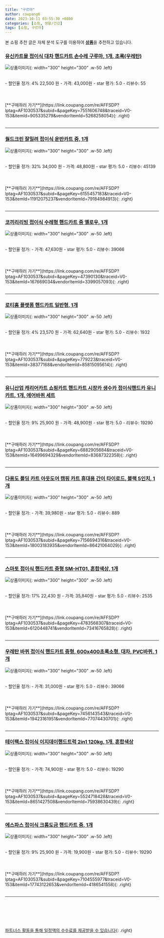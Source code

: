 ```yaml
---
title: "구르마"
author: coupang6
date: 2023-10-11 03:55:39 +0800
categories: [쇼핑, 생활/건강]
tags: [쇼핑, 구르마]
---
```


본 쇼핑 추천 글은 자체 분석 도구를 이용하여 [**상품**](https://link.coupang.com/a/bao1ui)을 추천하고 있습니다.

### [유신카트몰 접이식 대차 핸드카트 손수레 구루마, 1개, 초록(우레탄)](https://link.coupang.com/re/AFFSDP?lptag=AF1030537&subid=&pageKey=7551606748&traceid=V0-153&itemId=905335279&vendorItemId=5268258054)

![상품이미지](https://thumbnail7.coupangcdn.com/thumbnails/remote/230x230ex/image/vendor_inventory/1170/d0d1a8a7a1214407fff8cb090ad8b63de0eed49e21c3259214152eb5aacd.jpg){: width="300" height="300" .w-50 .left}


<br>
- 할인율 정가: 4%  22,500   원
- 가격: 43,000원
- star 평가: 5.0
- 리뷰수: 55
<br>
<br>
<br>
<br>
[**구매하러 가기**](https://link.coupang.com/re/AFFSDP?lptag=AF1030537&subid=&pageKey=7551606748&traceid=V0-153&itemId=905335279&vendorItemId=5268258054){: .right}
<br>
<br>

---

### [월드크린 잘밀려 접이식 운반카트 중, 1개](https://link.coupang.com/re/AFFSDP?lptag=AF1030537&subid=&pageKey=6155457183&traceid=V0-153&itemId=11912075237&vendorItemId=79184984913)

![상품이미지](https://thumbnail8.coupangcdn.com/thumbnails/remote/230x230ex/image/retail/images/2351490640401121-7252d1e3-36ca-4d09-9188-aecbd4a7c3b7.jpg){: width="300" height="300" .w-50 .left}


<br>
- 할인율 정가: 32%  34,000   원
- 가격: 48,800원
- star 평가: 5.0
- 리뷰수: 45139
<br>
<br>
<br>
<br>
[**구매하러 가기**](https://link.coupang.com/re/AFFSDP?lptag=AF1030537&subid=&pageKey=6155457183&traceid=V0-153&itemId=11912075237&vendorItemId=79184984913){: .right}
<br>
<br>

---

### [코끼리리빙 접이식 수레형 핸드카트 중 옐로우, 1개](https://link.coupang.com/re/AFFSDP?lptag=AF1030537&subid=&pageKey=47390130&traceid=V0-153&itemId=167669034&vendorItemId=3399057093)

![상품이미지](https://thumbnail9.coupangcdn.com/thumbnails/remote/230x230ex/image/retail/images/1860680189222612-effa07f2-be63-4398-9e2a-40a11a5a9dbf.jpg){: width="300" height="300" .w-50 .left}


<br>
- 할인율 정가: 
- 가격: 47,630원
- star 평가: 5.0
- 리뷰수: 39066
<br>
<br>
<br>
<br>
[**구매하러 가기**](https://link.coupang.com/re/AFFSDP?lptag=AF1030537&subid=&pageKey=47390130&traceid=V0-153&itemId=167669034&vendorItemId=3399057093){: .right}
<br>
<br>

---

### [로티홈 플랫폼 핸드카트 일반형, 1개](https://link.coupang.com/re/AFFSDP?lptag=AF1030537&subid=&pageKey=779223&traceid=V0-153&itemId=38377168&vendorItemId=85815095614)

![상품이미지](https://thumbnail10.coupangcdn.com/thumbnails/remote/230x230ex/image/vendor_inventory/4da5/e6d8473b84afd9394ddd9ba1ada204a9fa34004cb87ef646a8610d94e350.jpg){: width="300" height="300" .w-50 .left}


<br>
- 할인율 정가: 4%  23,570   원
- 가격: 62,640원
- star 평가: 5.0
- 리뷰수: 1932
<br>
<br>
<br>
<br>
[**구매하러 가기**](https://link.coupang.com/re/AFFSDP?lptag=AF1030537&subid=&pageKey=779223&traceid=V0-153&itemId=38377168&vendorItemId=85815095614){: .right}
<br>
<br>

---

### [유니산업 캐리어카트 쇼핑카트 핸드카트 시장카 생수카 접이식핸드카 유니카트, 1개, 에어바퀴 세트](https://link.coupang.com/re/AFFSDP?lptag=AF1030537&subid=&pageKey=6882905684&traceid=V0-153&itemId=16499694329&vendorItemId=83687322358)

![상품이미지](https://thumbnail7.coupangcdn.com/thumbnails/remote/230x230ex/image/vendor_inventory/3e24/31c21b6f51e39b4542c13846218109d1efa71ceb95051e1e9e1a32db590c.png){: width="300" height="300" .w-50 .left}


<br>
- 할인율 정가: 9%  25,900   원
- 가격: 48,900원
- star 평가: 5.0
- 리뷰수: 19290
<br>
<br>
<br>
<br>
[**구매하러 가기**](https://link.coupang.com/re/AFFSDP?lptag=AF1030537&subid=&pageKey=6882905684&traceid=V0-153&itemId=16499694329&vendorItemId=83687322358){: .right}
<br>
<br>

---

### [다용도 폴딩 카트 아웃도어 캠핑 카트 휴대용 간이 타이로드, 블랙 5인치, 1개](https://link.coupang.com/re/AFFSDP?lptag=AF1030537&subid=&pageKey=7156694316&traceid=V0-153&itemId=18003183935&vendorItemId=86421064029)

![상품이미지](https://thumbnail10.coupangcdn.com/thumbnails/remote/230x230ex/image/vendor_inventory/c6e5/6d28674673eac5cf0d5552159712ddf97afc8d9d918d88196bf6cc0fe79a.jpg){: width="300" height="300" .w-50 .left}


<br>
- 할인율 정가: 
- 가격: 39,980원
- star 평가: 5.0
- 리뷰수: 889
<br>
<br>
<br>
<br>
[**구매하러 가기**](https://link.coupang.com/re/AFFSDP?lptag=AF1030537&subid=&pageKey=7156694316&traceid=V0-153&itemId=18003183935&vendorItemId=86421064029){: .right}
<br>
<br>

---

### [스마토 접이식 핸드카트 중형 SM-HT01, 혼합색상, 1개](https://link.coupang.com/re/AFFSDP?lptag=AF1030537&subid=&pageKey=4783568307&traceid=V0-153&itemId=6120448741&vendorItemId=73416765828)

![상품이미지](https://thumbnail9.coupangcdn.com/thumbnails/remote/230x230ex/image/rs_quotation_api/4fq0q3ti/d0e13d93cf31433f8d6eca304629cae0.jpg){: width="300" height="300" .w-50 .left}


<br>
- 할인율 정가: 17%  22,430   원
- 가격: 35,840원
- star 평가: 5.0
- 리뷰수: 2535
<br>
<br>
<br>
<br>
[**구매하러 가기**](https://link.coupang.com/re/AFFSDP?lptag=AF1030537&subid=&pageKey=4783568307&traceid=V0-153&itemId=6120448741&vendorItemId=73416765828){: .right}
<br>
<br>

---

### [우레탄 바퀴 접이식 핸드카트 중형, 600x400초록소형, 대차, PVC바퀴, 1개](https://link.coupang.com/re/AFFSDP?lptag=AF1030537&subid=&pageKey=7456143543&traceid=V0-153&itemId=19423161951&vendorItemId=77074430701)

![상품이미지](https://thumbnail10.coupangcdn.com/thumbnails/remote/230x230ex/image/vendor_inventory/8030/e8df01581b7c11bc7fb3d4bb7a90112da915f6f9278b9fcbb67574c52717.jpg){: width="300" height="300" .w-50 .left}


<br>
- 할인율 정가: 
- 가격: 31,000원
- star 평가: 5.0
- 리뷰수: 39066
<br>
<br>
<br>
<br>
[**구매하러 가기**](https://link.coupang.com/re/AFFSDP?lptag=AF1030537&subid=&pageKey=7456143543&traceid=V0-153&itemId=19423161951&vendorItemId=77074430701){: .right}
<br>
<br>

---

### [테이팩스 접이식 이지데이핸드트럭 2in1 120kg, 1개, 혼합색상](https://link.coupang.com/re/AFFSDP?lptag=AF1030537&subid=&pageKey=5524718428&traceid=V0-153&itemId=8651427508&vendorItemId=75938630439)

![상품이미지](https://thumbnail7.coupangcdn.com/thumbnails/remote/230x230ex/image/vendor_inventory/d40f/3975e6587cec637fe81b44f0579fde89ad147395f4c4a92185f2613b1748.jpg){: width="300" height="300" .w-50 .left}


<br>
- 할인율 정가: 
- 가격: 74,900원
- star 평가: 5.0
- 리뷰수: 19290
<br>
<br>
<br>
<br>
[**구매하러 가기**](https://link.coupang.com/re/AFFSDP?lptag=AF1030537&subid=&pageKey=5524718428&traceid=V0-153&itemId=8651427508&vendorItemId=75938630439){: .right}
<br>
<br>

---

### [에스파스 접이식 크롬도금 핸드카트 중, 1개](https://link.coupang.com/re/AFFSDP?lptag=AF1030537&subid=&pageKey=7104555977&traceid=V0-153&itemId=17743122653&vendorItemId=4186541558)

![상품이미지](https://thumbnail6.coupangcdn.com/thumbnails/remote/230x230ex/image/retail/images/1854360814161913-6f329fbe-1450-4561-a60c-7dbe55884314.jpg){: width="300" height="300" .w-50 .left}


<br>
- 할인율 정가: 9%  25,900   원
- 가격: 19,900원
- star 평가: 5.0
- 리뷰수: 19290
<br>
<br>
<br>
<br>
[**구매하러 가기**](https://link.coupang.com/re/AFFSDP?lptag=AF1030537&subid=&pageKey=7104555977&traceid=V0-153&itemId=17743122653&vendorItemId=4186541558){: .right}
<br>
<br>

---
<br><br><br><br><br> [파트너스 활동을 통해 일정액의 수수료를 제공받을 수 있습니다](https://link.coupang.com/a/bao1ui){: .right}